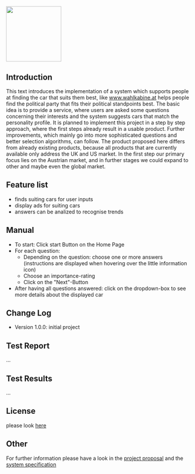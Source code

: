 # <img src="https://github.com/leonkuchinka/CarFinder/blob/master/logo.png" width="150"/>

## Introduction
This text introduces the implementation of a system which supports
people at finding the car that suits them best, like www.wahlkabine.at
helps people find the political party that fits their political standpoints
best.
The basic idea is to provide a service, where users are asked some
questions concerning their interests and the system suggests cars that
match the personality profile.
It is planned to implement this project in a step by step approach, where
the first steps already result in a usable product. Further improvements,
which mainly go into more sophisticated questions and better selection
algorithms, can follow.
The product proposed here differs from already existing products,
because all products that are currently available only address the UK
and US market. In the first step our primary focus lies on the Austrian
market, and in further stages we could expand to other and maybe even
the global market.

## Feature list
- finds suiting cars for user inputs
- display ads for suiting cars
- answers can be analized to recognise trends

## Manual
- To start: Click start Button on the Home Page
- For each question:
  - Depending on the question: choose one or more answers (instructions are displayed when hovering over the little information icon)
  - Choose an importance-rating
  - Click on the "Next"-Button
- After having all questions answered: click on the dropdown-box to see more details about the displayed car

## Change Log
- Version 1.0.0: initial project

## Test Report
...


## Test Results
...

## License
please look [here](https://github.com/leonkuchinka/CarFinder/blob/master/LICENSE)

## Other
For further information please have a look in the [project proposal](https://github.com/leonkuchinka/CarFinder/blob/master/ProjectProposalLSK.pdf) 
and the [system specification](https://github.com/leonkuchinka/CarFinder/blob/master/SystemSpecificationLSK.pdf)

